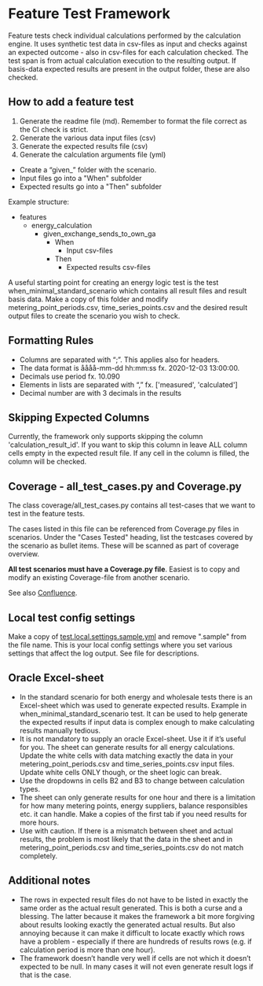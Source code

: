 # Feature Test Framework

Feature tests check individual calculations performed by the calculation engine. It uses synthetic test data in
csv-files as input and checks against an expected outcome - also in csv-files for each calculation checked. The test
span is from actual calculation execution to the resulting output. If basis-data expected results are present in the
output folder, these are also checked.

## How to add a feature test

1. Generate the readme file (md). Remember to format the file correct as the CI check is strict.
2. Generate the various data input files (csv)
3. Generate the expected results file (csv)
4. Generate the calculation arguments file (yml)

- Create a “given_” folder with the scenario.
- Input files go into a "When" subfolder
- Expected results go into a "Then" subfolder

Example structure:

- features
    - energy_calculation
        - given_exchange_sends_to_own_ga
            - When
                - Input csv-files
            - Then
                - Expected results csv-files

A useful starting point for creating an energy logic test is the test when_minimal_standard_scenario which contains all
result files and result basis data. Make a copy of this folder and modify metering_point_periods.csv,
time_series_points.csv and the desired result output files to create the scenario you wish to check.

## Formatting Rules

- Columns are separated with “;”. This applies also for headers.
- The data format is åååå-mm-dd hh:mm:ss fx. 2020-12-03 13:00:00.
- Decimals use period fx. 10.090
- Elements in lists are separated with “,” fx. ['measured', 'calculated']
- Decimal number are with 3 decimals in the results

## Skipping Expected Columns

Currently, the framework only supports skipping the column 'calculation_result_id'.
If you want to skip this column in leave ALL column cells empty in the expected result file.
If any cell in the column is filled, the column will be checked.

## Coverage - all_test_cases.py and Coverage.py

The class coverage/all_test_cases.py contains all test-cases that we want to test in the feature tests.

The cases listed in this file can be referenced from Coverage.py files in scenarios. Under the "Cases Tested" heading, list the testcases covered by the scenario as bullet items. These will be scanned as part
of coverage overview.

**All test scenarios must have a Coverage.py file**. Easiest is to copy and modify an existing Coverage-file from another scenario.

See also [Confluence](https://energinet.atlassian.net/wiki/spaces/D3/pages/1081999392/Coverage).

## Local test config settings

Make a copy of [test.local.settings.sample.yml](..%2Ftest.local.settings.sample.yml) and remove ".sample" from the file
name. This is your local config settings where you set various settings that affect the log output. See file for
descriptions.

## Oracle Excel-sheet

- In the standard scenario for both energy and wholesale tests there is an Excel-sheet which was used to generate
  expected results. Example in
  when_minimal_standard_scenario test. It can be used to help generate the expected results if input data is complex
  enough to make calculating results
  manually tedious.
- It is not mandatory to supply an oracle Excel-sheet. Use it if it’s useful for you. The sheet can generate results for
  all energy calculations. Update the white cells with data matching exactly the data
  in your metering_point_periods.csv and time_series_points.csv input files. Update white cells ONLY though, or the
  sheet
  logic can break.
- Use the dropdowns in cells B2 and B3 to change between calculation types.
- The sheet can only generate results for one hour and there is a limitation for how many metering points, energy
  suppliers, balance responsibles etc. it can handle. Make a copies of the first tab if you need results for more hours.
- Use with caution. If there is a mismatch between sheet and actual results, the problem is most likely that the data in
  the sheet and in metering_point_periods.csv and time_series_points.csv do not match completely.

## Additional notes

- The rows in expected result files do not have to be listed in exactly the same order as the actual result generated.
  This is both a curse and a blessing. The latter because it makes the framework a bit more forgiving about results
  looking exactly the generated actual results. But also annoying because it can make it difficult to locate exactly
  which
  rows have a problem - especially if there are hundreds of results rows (e.g. if calculation period is more than one
  hour).
- The framework doesn’t handle very well if cells are not which it doesn’t expected to be null. In many cases it will
  not
  even generate result logs if that is the case.
